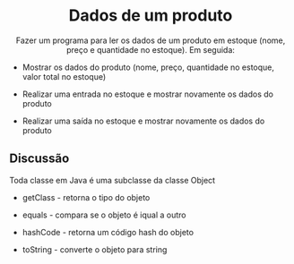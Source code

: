 <h1 align="center">Dados de um produto</h1>
<p align="center">Fazer um programa para ler os dados de um produto em estoque (nome, preço e quantidade no estoque). Em seguida: </p>
<ul>
  <li><p>Mostrar os dados do produto (nome, preço, quantidade no estoque, valor total no estoque)</p></li>
  <li><p>Realizar uma entrada no estoque e mostrar novamente os dados do produto</p></li>
  <li><p>Realizar uma saída no estoque e mostrar novamente os dados do produto</p></li>
</ul>
<h2>Discussão</h2>
<p>Toda classe em Java é uma subclasse da classe Object</p>
<ul>
<li><p>getClass - retorna o tipo do objeto</p></li>
<li><p>equals - compara se o objeto é iqual a outro</p></li>
<li><p>hashCode - retorna um código hash do objeto</p></li>
<li><p>toString - converte o objeto para string</p></li>
</ul>